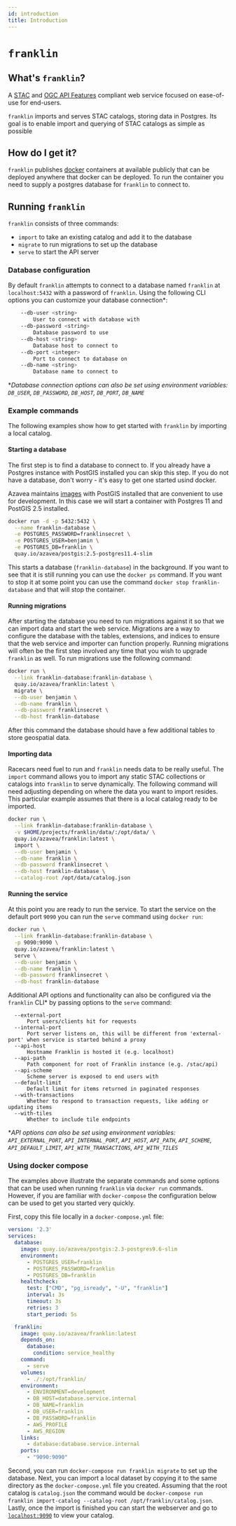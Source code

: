 ```yaml
---
id: introduction
title: Introduction
---
```


# `franklin`

## What's `franklin`?

A [STAC](https://github.com/radiantearth/stac-spec) and [OGC API Features](http://docs.opengeospatial.org/is/17-069r3/17-069r3.html) compliant web service focused on ease-of-use for end-users.

`franklin` imports and serves STAC catalogs, storing data in Postgres. Its goal is to enable import and querying of STAC catalogs as simple as possible

## How do I get it?

`franklin` publishes [docker](https://quay.io/repository/azavea/franklin?tab=tags) containers at available publicly that can be deployed anywhere that docker can be deployed. To run the container you need to supply a postgres database for `franklin` to connect to.

## Running `franklin`

`franklin` consists of three commands:
 - `import` to take an existing catalog and add it to the database
 - `migrate` to run migrations to set up the database
 - `serve` to start the API server

### Database configuration
By default  `franklin` attempts to connect to a database named `franklin` at `localhost:5432` with a password of `franklin`. Using the following CLI options you can customize your database connection*:

```bash
    --db-user <string>
        User to connect with database with
    --db-password <string>
        Database password to use
    --db-host <string>
        Database host to connect to
    --db-port <integer>
        Port to connect to database on
    --db-name <string>
        Database name to connect to
```

**Database connection options can also be set using environment variables: `DB_USER`, `DB_PASSWORD`, `DB_HOST`, `DB_PORT`, `DB_NAME`*

### Example commands

The following examples show how to get started with `franklin` by importing a local catalog.

#### Starting a database

The first step is to find a database to connect to. If you already have a Postgres instance with PostGIS installed you can skip this step. If you do not have a database, don't worry - it's easy to get one started usind docker.

Azavea maintains [images](https://quay.io/repository/azavea/postgis?tab=tags) with PostGIS installed that are convenient to use for development. In this case we will start a container with Postgres 11 and PostGIS 2.5 installed.

```bash
docker run -d -p 5432:5432 \
  --name franklin-database \
  -e POSTGRES_PASSWORD=franklinsecret \
  -e POSTGRES_USER=benjamin \
  -e POSTGRES_DB=franklin \
  quay.io/azavea/postgis:2.5-postgres11.4-slim
```

This starts a database (`franklin-database`) in the background. If you want to see that it is still running you can use the `docker ps` command. If you want to stop it at some point you can use the command `docker stop franklin-database` and that will stop the container.

#### Running migrations

After starting the database you need to run migrations against it so that we can import data and start the web service. Migrations are a way to configure the database with the tables, extensions, and indices to ensure that the web service and importer can function properly. Running migrations will often be the first step involved any time that you wish to upgrade `franklin` as well. To run migrations use the following command:

```bash
docker run \
  --link franklin-database:franklin-database \
  quay.io/azavea/franklin:latest \
  migrate \
  --db-user benjamin \
  --db-name franklin \
  --db-password franklinsecret \
  --db-host franklin-database
```

After this command the database should have a few additional tables to store geospatial data.

#### Importing data

Racecars need fuel to run and `franklin` needs data to be really useful. The `import` command allows you to import any static STAC collections or catalogs into `franklin` to serve dynamically. The following command will need adjusting depending on where the data you want to import resides. This particular example assumes that there is a local catalog ready to be imported.

```bash
docker run \
  --link franklin-database:franklin-database \
  -v $HOME/projects/franklin/data/:/opt/data/ \
  quay.io/azavea/franklin:latest \
  import \
  --db-user benjamin \
  --db-name franklin \
  --db-password franklinsecret \
  --db-host franklin-database \
  --catalog-root /opt/data/catalog.json
```

#### Running the service

At this point you are ready to run the service. To start the service on the default port `9090` you can run the `serve` command using `docker run`:

```bash
docker run \
  --link franklin-database:franklin-database \
  -p 9090:9090 \
  quay.io/azavea/franklin:latest \
  serve \
  --db-user benjamin \
  --db-name franklin \
  --db-password franklinsecret \
  --db-host franklin-database
```

Additional API options and functionality can also be configured via the `franklin` CLI* by passing options to the `serve` command:

```
  --external-port 
      Port users/clients hit for requests
  --internal-port 
      Port server listens on, this will be different from 'external-port' when service is started behind a proxy
  --api-host 
      Hostname Franklin is hosted it (e.g. localhost)
  --api-path 
      Path component for root of Franklin instance (e.g. /stac/api)
  --api-scheme 
      Scheme server is exposed to end users with
  --default-limit 
      Default limit for items returned in paginated responses
  --with-transactions
      Whether to respond to transaction requests, like adding or updating items
  --with-tiles
      Whether to include tile endpoints
```

**API options can also be set using environment variables: `API_EXTERNAL_PORT`, `API_INTERNAL_PORT`, `API_HOST`, `API_PATH`, `API_SCHEME`, `API_DEFAULT_LIMIT`, `API_WITH_TRANSACTIONS`, `API_WITH_TILES`*


### Using docker compose

The examples above illustrate the separate commands and some options that can be used when running `franklin` via `docker run` commands. However, if you are familiar with `docker-compose` the configuration below can be used to get you started very quickly.

First, copy this file locally in a `docker-compose.yml` file:
```yaml
version: '2.3'
services:
  database:
    image: quay.io/azavea/postgis:2.3-postgres9.6-slim
    environment:
      - POSTGRES_USER=franklin
      - POSTGRES_PASSWORD=franklin
      - POSTGRES_DB=franklin
    healthcheck:
      test: ["CMD", "pg_isready", "-U", "franklin"]
      interval: 3s
      timeout: 3s
      retries: 3
      start_period: 5s

  franklin:
    image: quay.io/azavea/franklin:latest
    depends_on:
      database:
        condition: service_healthy
	command:
	  - serve
    volumes:
      - ./:/opt/franklin/
    environment:
      - ENVIRONMENT=development
      - DB_HOST=database.service.internal
      - DB_NAME=franklin
      - DB_USER=franklin
      - DB_PASSWORD=franklin
      - AWS_PROFILE
      - AWS_REGION
    links:
      - database:database.service.internal
    ports:
      - "9090:9090"
```

Second, you can run `docker-compose run franklin migrate` to set up the database. Next, you can import a local dataset by copying it to the same directory as the `docker-compose.yml` file you created. Assuming that the root catalog is `catalog.json` the command would be `docker-compose run franklin import-catalog --catalog-root /opt/franklin/catalog.json`. Lastly, once the import is finished you can start the webserver and go to [`localhost:9090`](http://localhost:9090) to view your catalog.

